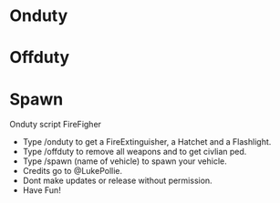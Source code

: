 # Onduty
# Offduty
# Spawn

Onduty script FireFigher

- Type /onduty to get a FireExtinguisher, a Hatchet and a Flashlight.
- Type /offduty to remove all weapons and to get civlian ped.
- Type /spawn (name of  vehicle) to spawn your vehicle.
- Credits go to @LukePollie.
- Dont make updates or release without permission.
- Have Fun!
